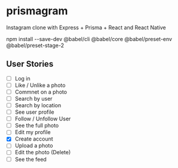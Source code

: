 # prismagram

Instagram clone with Express + Prisma + React and React Native

npm install --save-dev @babel/cli @babel/core @babel/preset-env @babel/preset-stage-2

## User Stories

- [ ] Log in
- [ ] Like / Unlike a photo
- [ ] Commnet on a photo
- [ ] Search by user
- [ ] Search by location
- [ ] See user profile
- [ ] Follow / Unfollow User
- [ ] See the full photo
- [ ] Edit my profile
- [x] Create account
- [ ] Upload a photo
- [ ] Edit the photo (Delete)
- [ ] See the feed
